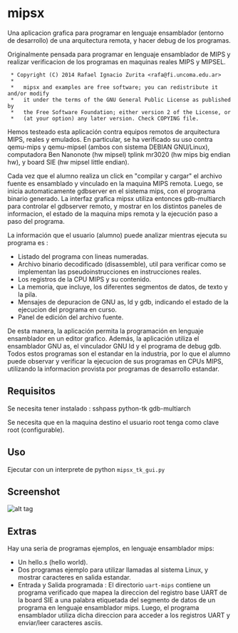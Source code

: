 mipsx
=====

Una aplicacion grafica para programar en lenguaje ensamblador (entorno
de desarrollo) de una arquitectura remota, y hacer debug de los programas.

Originalmente pensada para programar en lenguaje ensamblador de MIPS
y realizar verificacion de los programas en maquinas reales 
MIPS y MIPSEL.

```
 * Copyright (C) 2014 Rafael Ignacio Zurita <rafa@fi.uncoma.edu.ar>
 *
 *   mipsx and examples are free software; you can redistribute it and/or modify
 *   it under the terms of the GNU General Public License as published by
 *   the Free Software Foundation; either version 2 of the License, or
 *   (at your option) any later version. Check COPYING file.
```

Hemos testeado esta aplicación contra equipos remotos de arquitectura MIPS, reales y emulados. En particular, se ha verificado su uso contra qemu-mips y qemu-mipsel (ambos con sistema DEBIAN GNU/Linux), computadora Ben Nanonote (hw mipsel)
tplink mr3020 (hw mips big endian hw), y board SIE (hw mipsel little endian).

Cada vez que el alumno realiza un click en "compilar y cargar" el
archivo fuente es ensamblado y vinculado en la maquina MIPS remota.
Luego, se inicia automaticamente gdbserver en el sistema mips,
con el programa binario generado. La interfaz grafica mipsx
utiliza entonces gdb-multiarch para controlar el gdbserver remoto,
y mostrar en los distintos paneles de informacion, el estado
de la maquina mips remota y la ejecución paso a paso del programa.

La información que el usuario (alumno) puede analizar mientras
ejecuta su programa es :

- Listado del programa con lineas numeradas.
- Archivo binario decodificado (disassemble), util para verificar como se implementan las pseudoinstrucciones en instrucciones reales.
- Los registros de la CPU MIPS y su contenido.
- La memoria, que incluye, los diferentes segmentos de datos, de texto y la pila.
- Mensajes de depuracion de GNU as, ld y gdb, indicando el estado de la ejecucion del programa en curso.
- Panel de edición del archivo fuente.

De esta manera, la aplicación permita la programación en lenguaje ensamblador
en un editor grafico. Además, la aplicación utiliza el ensamblador GNU as, el vinculador
GNU ld y el programa de debug gdb. Todos estos programas son el estandar
en la industria, por lo que el alumno puede observar y verificar
la ejecucion de sus programas en CPUs MIPS, utilizando la informacion
provista por programas de desarrollo estandar.

Requisitos
----------

Se necesita tener instalado :
sshpass
python-tk
gdb-multiarch

Se necesita que en la maquina destino el usuario root tenga como clave root (configurable).


Uso
---

Ejecutar con un interprete de python ```mipsx_tk_gui.py``` 

Screenshot
----------

![alt tag](https://raw.github.com/zrafa/mipsx/master/mipsx.jpg)


Extras
------

Hay una seria de programas ejemplos, en lenguaje ensamblador mips:

- Un hello.s (hello world). 
- Dos programas ejemplo para utilizar llamadas al sistema Linux, y mostrar caracteres en salida estandar.
- Entrada y Salida programada : El directorio ``` uart-mips ``` contiene un programa verificado que mapea la direccion del registro base UART de la board SIE a una palabra etiquetada del segmento de datos de un programa en lenguaje ensamblador mips. Luego, el programa ensamblador utiliza dicha direccion para acceder a los registros UART y enviar/leer caracteres asciis.


